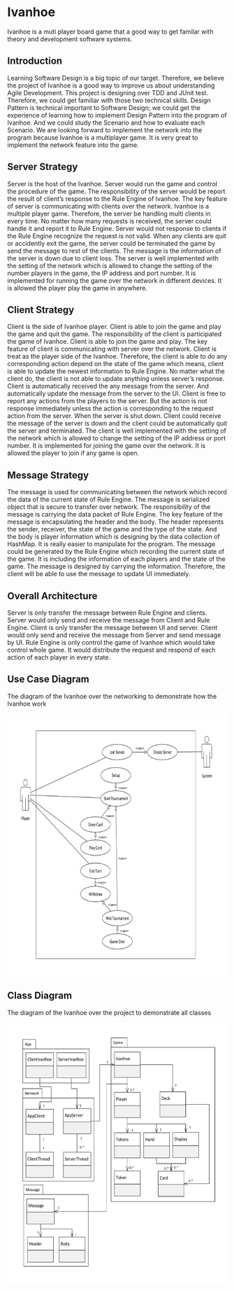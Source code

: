 Ivanhoe
===================================

Ivanhoe is a muti player board game that a good way to get familar with theory and development software systems.


Introduction
------------

Learning Software Design is a big topic of our target. Therefore, we believe the
project of Ivanhoe is a good way to improve us about understanding Agile Development.
This project is designing over TDD and JUnit test. Therefore, we could get familiar with
those two technical skills. Design Pattern is technical important to Software Design; we
could get the experience of learning how to implement Design Pattern into the program of
Ivanhoe. And we could study the Scenario and how to evaluate each Scenario. We are
looking forward to implement the network into the program because Ivanhoe is a multiplayer
game. It is very great to implement the network feature into the game.



Server Strategy
---------------

Server is the host of the Ivanhoe. Server would run the game and control the
procedure of the game. The responsibility of the server would be report the result of client’s
response to the Rule Engine of Ivanhoe. The key feature of server is communicating with
clients over the network. Ivanhoe is a multiple player game. Therefore, the server be
handling multi clients in every time. No matter how many requests is received, the server
could handle it and report it to Rule Engine. Server would not response to clients if the Rule
Engine recognize the request is not valid. When any clients are quit or accidently exit the
game, the server could be terminated the game by send the message to rest of the clients.
The message is the information of the server is down due to client loss. The server is well
implemented with the setting of the network which is allowed to change the setting of the
number players in the game, the IP address and port number. It is implemented for running
the game over the network in different devices. It is allowed the player play the game in
anywhere.


Client Strategy
---------------

Client is the side of Ivanhoe player. Client is able to join the game and play the game
and quit the game. The responsibility of the client is participated the game of Ivanhoe.
Client is able to join the game and play. The key feature of client is communicating with
server over the network. Client is treat as the player side of the Ivanhoe. Therefore, the
client is able to do any corresponding action depend on the state of the game which means,
client is able to update the newest information to Rule Engine. No matter what the client do,
the client is not able to update anything unless server’s response. Client is automatically
received the any message from the server. And automatically update the message from the
server to the UI. Client is free to report any actions from the players to the server. But the
action is not response immediately unless the action is corresponding to the request action
from the server. When the server is shut down. Client could receive the message of the
server is down and the client could be automatically quit the server and terminated. The
client is well implemented with the setting of the network which is allowed to change the
setting of the IP address or port number. It is implemented for joining the game over the
network. It is allowed the player to join if any game is open.


Message Strategy
----------------
The message is used for communicating between the network which record the data
of the current state of Rule Engine. The message is serialized object that is secure to
transfer over network. The responsibility of the message is carrying the data packet of Rule
Engine. The key feature of the message is encapsulating the header and the body. The
header represents the sender, receiver, the state of the game and the type of the state. And
the body is player information which is designing by the data collection of HashMap. It is
really easier to manipulate for the program. The message could be generated by the Rule
Engine which recording the current state of the game. It is including the information of
each players and the state of the game. The message is designed by carrying the
information. Therefore, the client will be able to use the message to update UI immediately.


Overall Architecture
--------------------

Server is only transfer the message between Rule Engine and clients. Server would
only send and receive the message from Client and Rule Engine. Client is only transfer the
message between UI and server. Client would only send and receive the message from
Server and send message by UI. Rule Engine is only control the game of Ivanhoe which
would take control whole game. It would distribute the request and respond of each action
of each player in every state.


Use Case Diagram
----------------

The diagram of the Ivanhoe over the networking to demonstrate how the Ivanhoe
work

<img src="Report/Images/Use Case Diagram.jpg" height="600" alt="Screenshot"/> 


Class Diagram
----------------

The diagram of the Ivanhoe over the project to demonstrate all classes

<img src="Report/Images/Class Diagram.jpg" height="600" alt="Screenshot"/> 